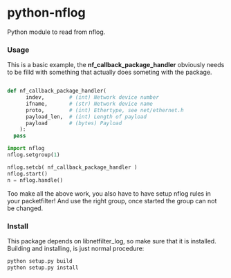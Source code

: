 # python-nflog
Python module to read from nflog.

### Usage

This is a basic example, the **nf_callback_package_handler** obviously needs to be filld with something that actually does someting with the package.

```python

def nf_callback_package_handler(
      indev,        # (int) Network device number
      ifname,       # (str) Network device name
      proto,        # (int) Ethertype, see net/ethernet.h
      payload_len,  # (int) Length of payload
      payload       # (bytes) Payload
    ):
  pass

import nflog
nflog.setgroup(1) 

nflog.setcb( nf_callback_package_handler )
nflog.start()
n = nflog.handle()
```

Too make all the above work, you also have to have setup nflog rules in your packetfilter! And use the right group, once started the group can not be changed.

### Install
This package depends on libnetfilter_log, so make sure that it is installed.
Building and installing, is just normal procedure:
```sh
python setup.py build
python setup.py install
```

